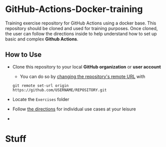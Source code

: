 # GitHub-Actions-Docker-training
Training exercise repository for GitHub Actions using a docker base. This repository should be cloned and used for training purposes. Once cloned, the user can follow the directions inside to help understand how to set up basic and complex **Github Actions**.

## How to Use
- Clone this repository to your local **GitHub organization** or **user account**
  - You can do so by [changing the repository's remote URL](https://docs.github.com/en/free-pro-team@latest/github/using-git/changing-a-remotes-url) with 
  ```
  git remote set-url origin https://github.com/USERNAME/REPOSITORY.git
  ```
- Locate the `Exercises` folder 
- Follow [the directions](https://github.com/githubtraining/GitHub-Actions-Docker-training/blob/main/Exercises/README.md) for individual use cases at your leisure   



-

# Stuff 
